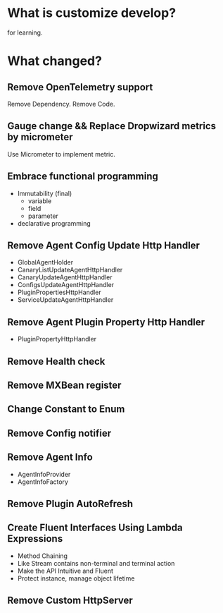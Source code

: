 
# What is customize develop?

for learning.

# What changed?

## Remove OpenTelemetry support

Remove Dependency.
Remove Code.

## Gauge change && Replace Dropwizard metrics by micrometer

Use Micrometer to implement metric.

## Embrace functional programming

- Immutability (final)
  - variable
  - field
  - parameter
- declarative programming

## Remove Agent Config Update Http Handler

- GlobalAgentHolder
- CanaryListUpdateAgentHttpHandler
- CanaryUpdateAgentHttpHandler
- ConfigsUpdateAgentHttpHandler
- PluginPropertiesHttpHandler
- ServiceUpdateAgentHttpHandler

## Remove Agent Plugin Property Http Handler

- PluginPropertyHttpHandler

## Remove Health check

## Remove MXBean register

## Change Constant to Enum

## Remove Config notifier

## Remove Agent Info

- AgentInfoProvider
- AgentInfoFactory

## Remove Plugin AutoRefresh

## Create Fluent Interfaces Using Lambda Expressions

- Method Chaining
- Like Stream contains non-terminal and terminal action
- Make the API Intuitive and Fluent
- Protect instance, manage object lifetime


## Remove Custom HttpServer